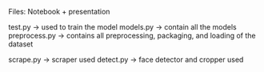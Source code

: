Files:
Notebook + presentation

test.py -> used to train the model
models.py -> contain all the models
preprocess.py -> contains all preprocessing, packaging, and loading of the dataset

scrape.py -> scraper used
detect.py -> face detector and cropper used
